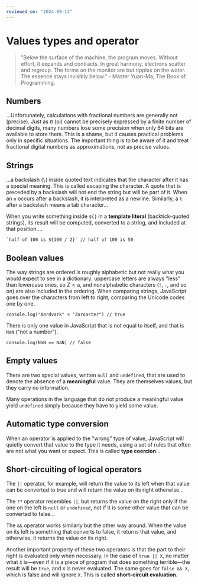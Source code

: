 ```yaml
---
reviewed_on: "2024-09-13"
---
```


# Values types and operator

> "Below the surface of the machine, the program moves. Without effort, it expands and contracts. In great harmony, electrons scatter and regroup. The forms on the monitor are but ripples on the water. The essence stays invisibly below." - Master Yuan-Ma, The Book of Programming.

## Numbers

...Unfortunately, calculations with fractional numbers are generally not (precise). Just as $\pi$ (pi) cannot be precisely expressed by a finite number of decimal digits, many numbers lose some precision when only $64$ bits are available to store them. This is a shame, but it causes practical problems only in specific situations. The important thing is to be aware of it and treat fractional digital numbers as approximations, not as precise values.

## Strings

...a backslash (`\`) inside quoted text indicates that the character after it has a special meaning. This is called escaping the character. A quote that is preceded by a backslash will not end the string but will be part of it. When an `n` occurs after a backslash, it is interpreted as a newline. Similarly, a `t` after a backslash means a tab character...

When you write something inside `${}` in a **template literal** (backtick-quoted strings), its result will be computed, converted to a string, and included at that position....

```JS
`half of 100 is ${100 / 2}` // half of 100 is 50
```

## Boolean values

The way strings are ordered is roughly alphabetic but not really what you would expect to see in a dictionary: uppercase letters are always "less" than lowercase ones, so $\text{Z} < \text{a}$, and nonalphabetic characters (`!`, `-`, and so on) are also included in the ordering. When comparing strings, JavaScript goes over the characters from left to right, comparing the Unicode codes one by one.

```JS
console.log("Aardvark" < "Zoroaster") // true
```

There is only one value in JavaScript that is not equal to itself, and that is `NaN` ("not a number").

```JS
console.log(NaN == NaN) // false
```

## Empty values

There are two special values, written `null` and `undefined`, that are used to denote the absence of a **meaningful** value. They are themselves values, but they carry no information.

Many operations in the language that do not produce a meaningful value yield `undefined` simply because they have to yield some value.

## Automatic type conversion

When an operator is applied to the "wrong" type of value, JavaScript will quietly convert that value to the type it needs, using a set of rules that often are not what you want or expect. This is called **type coercion**...

## Short-circuiting of logical operators

The `||` operator, for example, will return the value to its left when that value can be converted to true and will return the value on its right otherwise...

The `??` operator resembles `||`, but returns the value on the right only if the one on the left is `null` or `undefined`, not if it is some other value that can be converted to false...

The `&&` operator works similarly but the other way around. When the value on its left is something that converts to false, it returns that value, and otherwise, it returns the value on its right.

Another important property of these two operators is that the part to their right is evaluated only when necessary. In the case of `true || X`, no matter what `X` is—even if it is a piece of program that does something terrible—the result will be `true`, and `X` is never evaluated. The same goes for `false && X`, which is false and will ignore `X`. This is called **short-circuit evaluation**.
